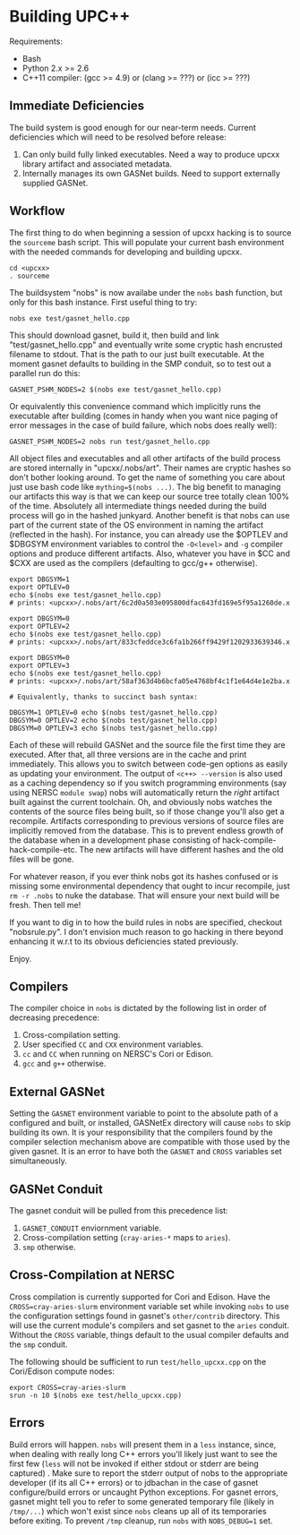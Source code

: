 # Building UPC\+\+ #

Requirements:

  - Bash
  - Python 2.x >= 2.6
  - C++11 compiler: (gcc >= 4.9) or (clang >= ???) or (icc >= ???)

## Immediate Deficiencies ##

The build system is good enough for our near-term needs. Current
deficiencies which will need to be resolved before release:

  1. Can only build fully linked executables. Need a way to produce
     upcxx library artifact and associated metadata.
  2. Internally manages its own GASNet builds. Need to support
     externally supplied GASNet.

## Workflow ##

The first thing to do when beginning a session of upcxx hacking is to
source the `sourceme` bash script. This will populate your current
bash environment with the needed commands for developing and building
upcxx.

```
cd <upcxx>
. sourceme
```

The buildsystem "nobs" is now availabe under the `nobs` bash function,
but only for this bash instance. First useful thing to try:

```
nobs exe test/gasnet_hello.cpp
```

This should download gasnet, build it, then build and link 
"test/gasnet_hello.cpp" and eventually write some cryptic hash 
encrusted filename to stdout. That is the path to our just built 
executable. At the moment gasnet defaults to building in the SMP 
conduit, so to test out a parallel run do this:

```
GASNET_PSHM_NODES=2 $(nobs exe test/gasnet_hello.cpp)
```

Or equivalently this convenience command which implicitly runs the
executable after building (comes in handy when you want nice paging
of error messages in the case of build failure, which nobs does really
well):

```
GASNET_PSHM_NODES=2 nobs run test/gasnet_hello.cpp
```

All object files and executables and all other artifacts of the build 
process are stored internally in "upcxx/.nobs/art". Their names are 
cryptic hashes so don't bother looking around. To get the name  of
something you care about just use bash code like
`mything=$(nobs ...)`. The big benefit to managing our artifacts this
way is that we can keep our source tree totally clean 100% of the time.
Absolutely all intermediate things needed during the build process will
go in the hashed junkyard. Another benefit is that nobs can use part
of the  current state of the OS environment in naming the artifact
(reflected in the hash). For instance, you can already use the $OPTLEV
and $DBGSYM environment variables to control the `-O<level>` and `-g`
compiler options and produce different artifacts. Also, whatever you
have in $CC and $CXX are used as the compilers (defaulting to gcc/g++
otherwise).

```
export DBGSYM=1
export OPTLEV=0
echo $(nobs exe test/gasnet_hello.cpp)
# prints: <upcxx>/.nobs/art/6c2d0a503e095800dfac643fd169e5f95a1260de.x

export DBGSYM=0
export OPTLEV=2
echo $(nobs exe test/gasnet_hello.cpp)
# prints: <upcxx>/.nobs/art/833cfeddce3c6fa1b266ff9429f1202933639346.x

export DBGSYM=0
export OPTLEV=3
echo $(nobs exe test/gasnet_hello.cpp)
# prints: <upcxx>/.nobs/art/58af363d4b6bcfa05e4768bf4c1f1e64d4e1e2ba.x

# Equivalently, thanks to succinct bash syntax:

DBGSYM=1 OPTLEV=0 echo $(nobs test/gasnet_hello.cpp)
DBGSYM=0 OPTLEV=2 echo $(nobs test/gasnet_hello.cpp)
DBGSYM=0 OPTLEV=3 echo $(nobs test/gasnet_hello.cpp)
```

Each of these will rebuild GASNet and the source file the first time 
they are executed. After that, all three versions are in the cache and 
print immediately. This allows you to switch between code-gen options 
as easily as updating your environment. The output of `<c++> --version` 
is also used as a caching dependency so if you switch programming 
environments (say using NERSC `module swap`) nobs will automatically 
return the *right* artifact built against the current toolchain. Oh, 
and obviously nobs watches the contents of the source files being 
built, so if those change you'll also get a recompile. Artifacts 
corresponding to previous versions of source files are implicitly 
removed from the database. This is to prevent endless growth of the 
database when in a development phase consisting of 
hack-compile-hack-compile-etc. The new artifacts will have different 
hashes and the old files will be gone.

For whatever reason, if you ever think nobs got its hashes confused or 
is missing some environmental dependency that ought to incur recompile, 
just `rm -r .nobs` to nuke the database. That will ensure your next
build will be fresh. Then tell me!

If you want to dig in to how the build rules in nobs are specified,
checkout "nobsrule.py". I don't envision much reason to go hacking in
there beyond enhancing it w.r.t to its obvious deficiencies stated
previously.

Enjoy.

## Compilers ##

The compiler choice in `nobs` is dictated by the following list in order
of decreasing precedence:

  1. Cross-compilation setting.
  2. User specified `CC` and `CXX` environment variables.
  3. `cc` and `CC` when running on NERSC's Cori or Edison.
  4. `gcc` and `g++` otherwise.

## External GASNet ##

Setting the `GASNET` environment variable to point to the absolute
path of a configured and built, or installed, GASNetEx directory will
cause `nobs` to skip building its own. It is your responsibility that
the compilers found by the compiler selection mechanism above are
compatible with those used by the given gasnet. It is an error to have
both the `GASNET` and `CROSS` variables set simultaneously.

## GASNet Conduit ##

The gasnet conduit will be pulled from this precedence list:

  1. `GASNET_CONDUIT` enviornment variable.
  2. Cross-compilation setting (`cray-aries-*` maps to `aries`).
  3. `smp` otherwise.

## Cross-Compilation at NERSC ##

Cross compilation is currently supported for Cori and Edison. Have the 
`CROSS=cray-aries-slurm` environment variable set while invoking `nobs` 
to use the configuration settings found in gasnet's `other/contrib` 
directory. This will use the current module's compilers and set gasnet 
to the `aries` conduit. Without the `CROSS` variable, things default to 
the usual compiler defaults and the `smp` conduit.

The following should be sufficient to run `test/hello_upcxx.cpp` on
the Cori/Edison compute nodes:

```
export CROSS=cray-aries-slurm
srun -n 10 $(nobs exe test/hello_upcxx.cpp)
```

## Errors ##

Build errors will happen. `nobs` will present them in a `less` 
instance, since, when dealing with really long C++ errors you'll likely 
just want to see the first few (`less` will not be invoked if either 
stdout or stderr are being captured) . Make sure to report the stderr 
output of nobs to the appropriate developer (if its all C++ errors) or 
to jdbachan in the case of gasnet configure/build errors or uncaught 
Python exceptions. For gasnet errors, gasnet might tell you to refer
to some generated temporary file (likely in `/tmp/...`) which won't
exist since `nobs` cleans up all of its temporaries before exiting.
To prevent `/tmp` cleanup, run `nobs` with `NOBS_DEBUG=1` set.
